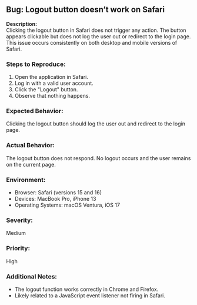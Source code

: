 ## Bug: Logout button doesn’t work on Safari

**Description:**  
Clicking the logout button in Safari does not trigger any action. The button appears clickable but does not log the user out or redirect to the login page. This issue occurs consistently on both desktop and mobile versions of Safari.

### Steps to Reproduce:
1. Open the application in Safari.
2. Log in with a valid user account.
3. Click the "Logout" button.
4. Observe that nothing happens.

### Expected Behavior:
Clicking the logout button should log the user out and redirect to the login page.

### Actual Behavior:
The logout button does not respond. No logout occurs and the user remains on the current page.

### Environment:
- Browser: Safari (versions 15 and 16)
- Devices: MacBook Pro, iPhone 13
- Operating Systems: macOS Ventura, iOS 17

### Severity:
Medium

### Priority:
High

### Additional Notes:
- The logout function works correctly in Chrome and Firefox.
- Likely related to a JavaScript event listener not firing in Safari.